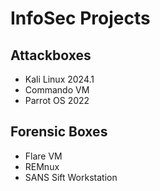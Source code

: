 # InfoSec Projects

## Attackboxes
* Kali Linux 2024.1
* Commando VM
* Parrot OS 2022

## Forensic Boxes
* Flare VM
* REMnux
* SANS Sift Workstation